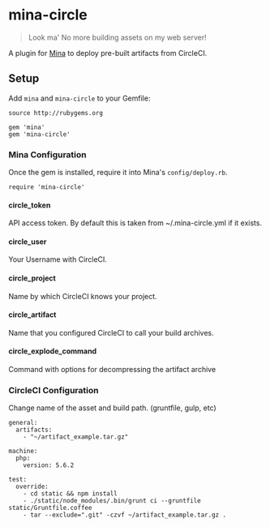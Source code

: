 # mina-circle

>Look ma' No more building assets on my web server!

A plugin for [Mina](https://github.com/sparkbox/mina-circle) to deploy pre-built
artifacts from CircleCI.

## Setup

Add `mina` and `mina-circle` to your Gemfile:

    source http://rubygems.org

    gem 'mina'
    gem 'mina-circle'

### Mina Configuration
Once the gem is installed, require it into Mina's `config/deploy.rb`.

    require 'mina-circle'

#### circle_token
API access token. By default this is taken from ~/.mina-circle.yml if it exists.

#### circle_user
Your Username with CircleCI.

#### circle_project
Name by which CircleCI knows your project.

#### circle_artifact
Name that you configured CircleCI to call your build archives.

#### circle_explode_command
Command with options for decompressing the artifact archive 

### CircleCI Configuration
Change name of the asset and build path.  (gruntfile, gulp, etc)

    general:
      artifacts:
        - "~/artifact_example.tar.gz"

    machine:
      php:
        version: 5.6.2

    test:
      override:
        - cd static && npm install
        - ./static/node_modules/.bin/grunt ci --gruntfile static/Gruntfile.coffee
        - tar --exclude=".git" -czvf ~/artifact_example.tar.gz .

